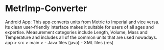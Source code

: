 # MetrImp-Converter
Android App: This app converts units from Metric to Imperial and vice versa. Its clean user-friendly interface makes it suitable for users of all ages and expertise. Measurement categories include Length, Volume, Mass and Temperature and includes all of the common units that are used nowadays.
app > src > main > 
    - Java files (java)
    - XML files (res)
